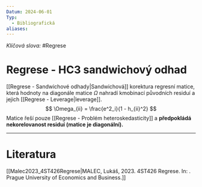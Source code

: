 ```yaml
---
Datum: 2024-06-01
Typ:
  - Bibliografická
aliases:
---
```

*Klíčová slova:* #Regrese 
# Regrese - HC3 sandwichový odhad
[[Regrese - Sandwichové odhady|Sandwichová]] korektura regresní matice, která hodnoty na diagonále matice $\Omega$ nahradí kmobinací původních residuí a jejich [[Regrese - Leverage|leverage]].
$$
\Omega_{ii} = \frac{e^2_i}{1 - h_{ii}^2}
$$
Matice řeší pouze [[Regrese - Problém heteroskedasticity]] a **předpokládá nekorelovanost residuí (matice je diagonální).**
- - -
# Literatura
[[Malec2023_4ST426Regrese|MALEC, Lukáš, 2023. 4ST426 Regrese. In: . Prague University of Economics and Business.]]